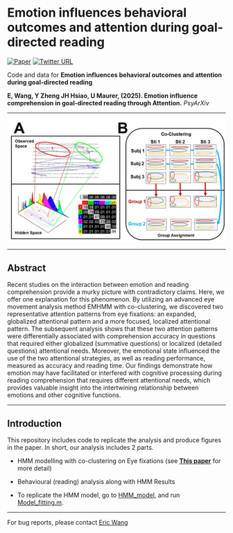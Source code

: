 # Emotion influences behavioral outcomes and attention during goal-directed reading

[![Paper](https://img.shields.io/badge/Paper-preprint-blue)](https://x.com/ericwan53761434)
[![Twitter URL](https://img.shields.io/twitter/url?label=Eric&style=social&url=https%3A%2F%2Ftwitter.com%2FANDlab3)
](https://x.com/ericwan53761434)


Code and data for **Emotion influences behavioral outcomes and attention during goal-directed reading** 

**E, Wang, Y Zheng JH Hsiao, U Maurer, (2025). Emotion influence comprehension in goal-directed reading through Attention.** *PsyArXiv* <br/>

___

<img src="Cover_img.JPG"/><br/>
___
## **Abstract**
Recent studies on the interaction between emotion and reading comprehension provide a murky picture with contradictory claims. Here, we offer one explanation for this phenomenon. By utilizing an advanced eye movement analysis method EMHMM with co-clustering, we discovered two representative attention patterns from eye fixations: an expanded, globalized attentional pattern and a more focused, localized attentional pattern. The subsequent analysis shows that these two attention patterns were differentially associated with comprehension accuracy in questions that required either globalized (summative questions) or localized (detailed questions) attentional needs. Moreover, the emotional state influenced the use of the two attentional strategies, as well as reading performance, measured as accuracy and reading time. Our findings demonstrate how emotion may have facilitated or interfered with cognitive processing during reading comprehension that requires different attentional needs, which provides valuable insight into the intertwining relationship between emotions and other cognitive functions.

___
## **Introduction**
This repository includes code to replicate the analysis and produce figures in the paper. In short, our analysis includes 2 parts.

* HMM modelling with co-clustering on Eye fixations (see [**This paper**](https://link.springer.com/article/10.3758/s13428-021-01541-5) for more detail)
* Behavioural (reading) analysis along with HMM Results


* To replicate the HMM model, go to [HMM_model](HMM_model/), and run [Model_fitting.m](HMM_model/Model_fitting.m).
___

For bug reports, please contact [Eric Wang](mailto:eric.wang2004nz@link.cuhk.edu.hk)

